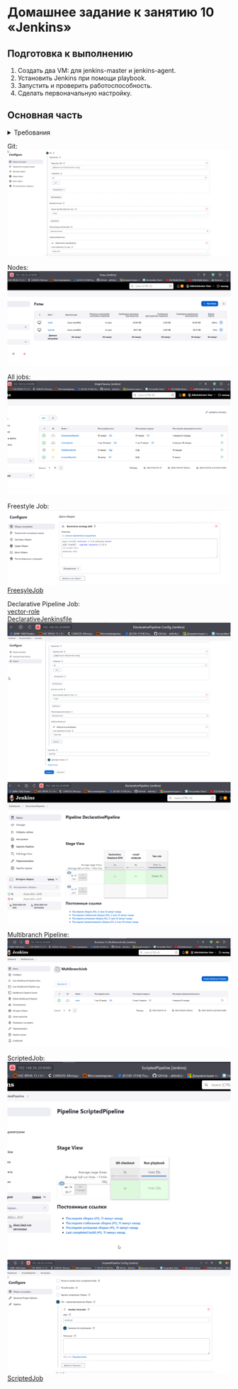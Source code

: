 # Домашнее задание к занятию 10 «Jenkins»

## Подготовка к выполнению

1. Создать два VM: для jenkins-master и jenkins-agent.
2. Установить Jenkins при помощи playbook.
3. Запустить и проверить работоспособность.
4. Сделать первоначальную настройку.

## Основная часть

<details>
<summary>Требования</summary>

1. Сделать Freestyle Job, который будет запускать `molecule test` из любого вашего репозитория с ролью.
2. Сделать Declarative Pipeline Job, который будет запускать `molecule test` из любого вашего репозитория с ролью.
3. Перенести Declarative Pipeline в репозиторий в файл `Jenkinsfile`.
4. Создать Multibranch Pipeline на запуск `Jenkinsfile` из репозитория.
5. Создать Scripted Pipeline, наполнить его скриптом из [pipeline](./pipeline).
6. Внести необходимые изменения, чтобы Pipeline запускал `ansible-playbook` без флагов `--check --diff`, если не установлен параметр при запуске джобы (prod_run = True). По умолчанию параметр имеет значение False и запускает прогон с флагами `--check --diff`.
7. Проверить работоспособность, исправить ошибки, исправленный Pipeline вложить в репозиторий в файл `ScriptedJenkinsfile`.
8. Отправить ссылку на репозиторий с ролью и Declarative Pipeline и Scripted Pipeline.
</details>

Git:  
![](pic/09-ci-04-jenkins-git.png)  

Nodes:  
![](pic/09-ci-04-jenkins-nodes.png)  

All jobs:  
![](pic/09-ci-04-jenkins-all.png)  

Freestyle Job:  
![](pic/09-ci-04-jenkins-freestyle.png)  
[FreesyleJob](assets/09-ci-04-jenkins/FreesyleJob)

Declarative Pipeline Job:  
[vector-role](https://github.com/VitaliySid/vector-role/tree/main)  
[DeclarativeJenkinsfile](assets/09-ci-04-jenkins/DeclarativeJenkinsfile)  
![](pic/09-ci-04-jenkins-declarative.png)  
![](pic/09-ci-04-jenkins-declarative-1.png)    

Multibranch Pipeline:  
![](pic/09-ci-04-jenkins-multibranch.png)  

ScriptedJob:  
![](pic/09-ci-04-jenkins-scripted.png)  
![](pic/09-ci-04-jenkins-scripted-prop.png)  
[ScriptedJob](assets/09-ci-04-jenkins/ScriptedJob)  